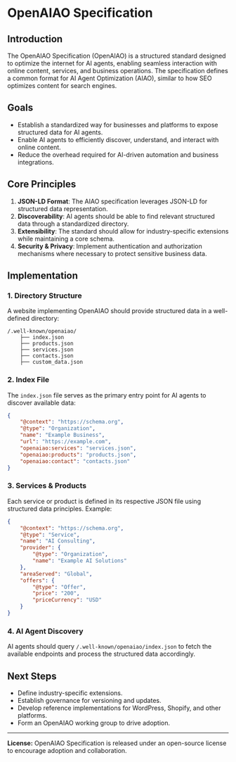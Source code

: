 # OpenAIAO Specification

## Introduction
The OpenAIAO Specification (OpenAIAO) is a structured standard designed to optimize the internet for AI agents, enabling seamless interaction with online content, services, and business operations. The specification defines a common format for AI Agent Optimization (AIAO), similar to how SEO optimizes content for search engines.

## Goals
- Establish a standardized way for businesses and platforms to expose structured data for AI agents.
- Enable AI agents to efficiently discover, understand, and interact with online content.
- Reduce the overhead required for AI-driven automation and business integrations.

## Core Principles
1. **JSON-LD Format**: The AIAO specification leverages JSON-LD for structured data representation.
2. **Discoverability**: AI agents should be able to find relevant structured data through a standardized directory.
3. **Extensibility**: The standard should allow for industry-specific extensions while maintaining a core schema.
4. **Security & Privacy**: Implement authentication and authorization mechanisms where necessary to protect sensitive business data.

## Implementation
### 1. Directory Structure
A website implementing OpenAIAO should provide structured data in a well-defined directory:
```
/.well-known/openaiao/
    ├── index.json
    ├── products.json
    ├── services.json
    ├── contacts.json
    ├── custom_data.json
```

### 2. Index File
The `index.json` file serves as the primary entry point for AI agents to discover available data:
```json
{
    "@context": "https://schema.org",
    "@type": "Organization",
    "name": "Example Business",
    "url": "https://example.com",
    "openaiao:services": "services.json",
    "openaiao:products": "products.json",
    "openaiao:contact": "contacts.json"
}
```

### 3. Services & Products
Each service or product is defined in its respective JSON file using structured data principles. Example:
```json
{
    "@context": "https://schema.org",
    "@type": "Service",
    "name": "AI Consulting",
    "provider": {
        "@type": "Organization",
        "name": "Example AI Solutions"
    },
    "areaServed": "Global",
    "offers": {
        "@type": "Offer",
        "price": "200",
        "priceCurrency": "USD"
    }
}
```

### 4. AI Agent Discovery
AI agents should query `/.well-known/openaiao/index.json` to fetch the available endpoints and process the structured data accordingly.

## Next Steps
- Define industry-specific extensions.
- Establish governance for versioning and updates.
- Develop reference implementations for WordPress, Shopify, and other platforms.
- Form an OpenAIAO working group to drive adoption.

---
**License:** OpenAIAO Specification is released under an open-source license to encourage adoption and collaboration.

